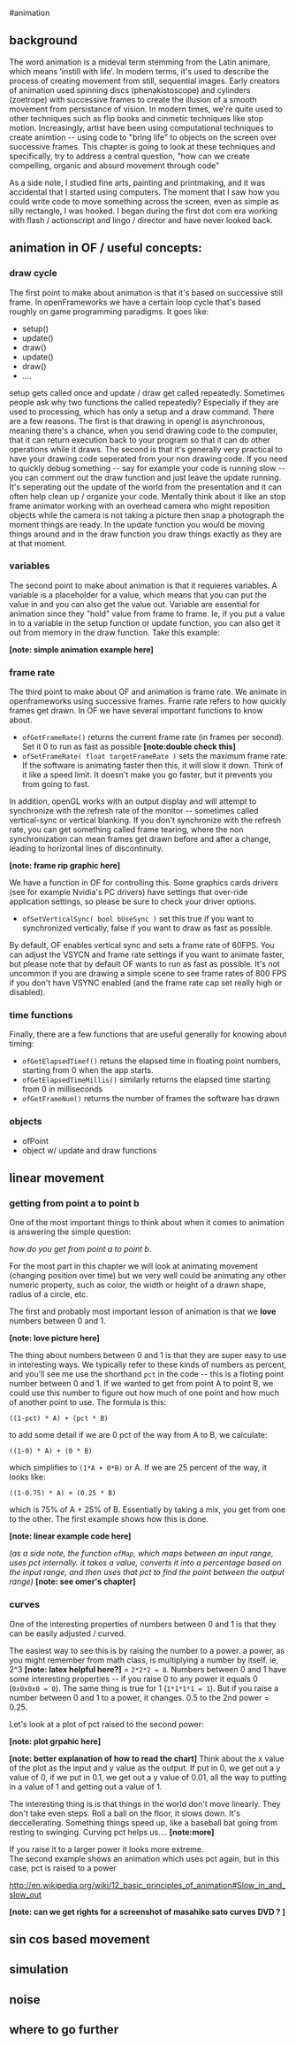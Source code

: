 #animation

## background 
The word animation is a mideval term stemming from the Latin animare, which means ‘instill with life’.  In modern terms, it's used to describe the process of creating movement from still, sequential images.  Early creators of animation used spinning discs (phenakistoscope) and cylinders (zoetrope) with successive frames to create the illusion of a smooth movement from persistance of vision.   In modern times, we're quite used to other techniques such as flip books and cinmetic techniques like stop motion.  Increasingly, artist have been using computational techniques to create animtion -- using code to "bring life" to objects on the screen over successive frames.  This chapter is going to look at these techniques and specifically, try to address a central question, "how can we create compelling, organic and absurd movement through code"

As a side note, I studied fine arts, painting and printmaking, and it was accidental that I started using computers.  The moment that I saw how you could write code to move something across the screen, even as simple as silly rectangle, I was hooked.  I began during the first dot com era working with flash / actionscript and lingo / director and have never looked back. 

## animation in OF / useful concepts: 

### draw cycle 
The first point to make about animation is that it's based on successive still frame.  In openFrameworks we have a certain loop cycle that's based roughly on game programming paradigms.  It goes like: 

- setup()
- update()
- draw()
- update() 
- draw()
- ....

setup gets called once and update / draw get called repeatedly.  Sometimes people ask why two functions the called repeatedly? Especially if they are used to processing, which has only a setup and a draw command. There are a few reasons.  The first is that drawing in opengl is asynchronous, meaning there's a chance, when you send  drawing code to the computer, that it can return execution back to your program so that it can do other operations while it draws.  The second is that it's generally very practical to have your drawing code seperated from your non drawing code.  If you need to quickly debug something -- say for example your code is running slow -- you can comment out the draw function and just leave the update running.  It's seperating out the update of the world from the presentation and it can often help clean up / organize your code.  Mentally think about it like an stop frame animator working with an overhead camera who might reposition objects while the camera is not taking a picture then snap a photograph the moment things are ready.  In the update function you would be moving things around and in the draw function you draw things exactly as they are at that moment. 

### variables

The second point to make about animation is that it requieres variables.  A variable is a placeholder for a value, which means that you can put the value in and you can also get the value out.  Variable are essential for animation since they "hold" value from frame to frame.  Ie, if you put a value in to a variable in the setup function or update function, you can also get it out from memory in the draw function.  Take this example: 

**[note: simple animation example here]**

### frame rate

The third point to make about OF and animation is frame rate.  We animate in openframeworks using successive frames.  Frame rate refers to how quickly frames get drawn.  In OF we have several important functions to know about.

- `ofGetFrameRate()` returns the current frame rate (in frames per second).  Set it 0 to run as fast as possible **[note:double check this]**
- `ofSetFrameRate( float targetFrameRate )` sets the maximum frame rate.  If the software is animating faster then this, it will slow it down.  Think of it like a speed limit.  It doesn't make you go faster, but it prevents you from going to fast. 

In addition, openGL works with an output display and will attempt to synchronize with the refresh rate of the monitor -- sometimes called vertical-sync or vertical blanking.  If you don't synchronize with the refresh rate, you can get something called frame tearing, where the non synchronization can mean frames get drawn before and after a change, leading to horizontal lines of discontinuity. 

**[note: frame rip graphic here]**

We have a function in OF for controlling this.  Some graphics cards drivers (see for example Nvidia's PC drivers) have settings that over-ride application settings, so please be sure to check your driver options. 

- `ofSetVerticalSync( bool bUseSync )` set this true if you want to synchronized vertically, false if you want to draw as fast as possible. 

By default, OF enables vertical sync and sets a frame rate of 60FPS.  You can adjust the VSYCN and frame rate settings if you want to animate faster, but please note that by default OF wants to run as fast as possible.  It's not uncommon if you are drawing a simple scene to see frame rates of 800 FPS if you don't have VSYNC enabled (and the frame rate cap set really high or disabled).

### time functions

Finally, there are a few functions that are useful generally for knowing about timing: 

- `ofGetElapsedTimef()` retuns the elapsed time in floating point numbers, starting from 0 when the app starts. 
- `ofGetElapsedTimeMillis()` similarly returns the elapsed time starting from 0 in milliseconds
- `ofGetFrameNum()` returns the number of frames the software has drawn

### objects

* ofPoint
* object w/ update and draw functions

## linear movement

### getting from point a to point b

One of the most important things to think about when it comes to animation is answering the simple question:

*how do you get from point a to point b*.  

For the most part in this chapter we will look at animating movement (changing position over time) but we very well could be animating any other numeric property, such as color, the width or height of a drawn shape, radius of a circle, etc.  

The first and probably most important lesson of animation is that we **love** numbers between 0 and 1. 

**[note: love picture here]**

The thing about numbers between 0 and 1 is that they are super easy to use in interesting ways.  We typically refer to these kinds of numbers as percent, and you'll see me use the shorthand `pct` in the code -- this is a floting point number between 0 and 1. If we wanted to get from point A to point B, we could use this number to figure out how much of one point and how much of another point to use.  The formula is this: 

    ((1-pct) * A) + (pct * B)
    
to add some detail if we are 0 pct of the way from A to B, we calculate: 

    ((1-0) * A) + (0 * B)
    
which simplifies to `(1*A + 0*B)` or A.  If we are 25 percent of the way, it looks like: 

    ((1-0.75) * A) + (0.25 * B)
    
which is 75% of A + 25% of B.   Essentially by taking a mix, you get from one to the other.  The first example shows how this is done.

**[note: linear example code here]**

*(as a side note, the function `ofMap`, which maps between an input range, uses pct internally.  it takes a value, converts it into a percentage based on the input range, and then uses that pct to find the point between the output range)*  **[note: see omer's chapter]**

### curves

One of the interesting properties of numbers between 0 and 1 is that they can be easily adjusted / curved.  

The easiest way to see this is by raising the number to a power.  a power, as you might remember from math class, is multiplying a number by itself.  ie, 2^3 **[note: latex helpful here?]**  = `2*2*2 = 8`. Numbers between 0 and 1 have some interesting properties -- if you raise 0 to any power it equals 0 (`0x0x0x0 = 0`).  The same thing is true for 1 (`1*1*1*1 = 1`).  But if you raise a number between 0 and 1 to a power, it changes.  0.5 to the 2nd power = 0.25.

Let's look at a plot of pct raised to the second power: 

**[note: plot grpahic here]**

**[note: better explanation of how to read the chart]**
Think about the x value of the plot as the input and y value as the output.  If put in 0, we get out a y value of 0, if we put in 0.1, we get out a y value of 0.01, all the way to putting in a value of 1 and getting out a value of 1.   

The interesting thing is is that things in the world don't move linearly.  They don't take even steps.  Roll a ball on the floor, it slows down.  It's deccellerating.  Something things speed up, like a baseball bat going from resting to swinging.  Curving pct helps us.... **[note:more]**

If you raise it to a larger power it looks more extreme.  
The second example shows an animation which uses pct again, but in this case, pct is raised to a power 

http://en.wikipedia.org/wiki/12_basic_principles_of_animation#Slow_in_and_slow_out

**[note: can we get rights for a screenshot of masahiko sato curves DVD ? ]**

## sin cos based movement

## simulation

## noise

## where to go further


